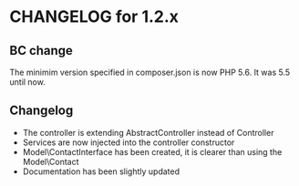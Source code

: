 CHANGELOG for 1.2.x
===================

BC change
---------

The minimim version specified in composer.json is now PHP 5.6. It was 5.5 until now.

Changelog
---------

* The controller is extending AbstractController instead of Controller
* Services are now injected into the controller constructor
* Model\ContactInterface has been created, it is clearer than using the Model\Contact
* Documentation has been slightly updated

